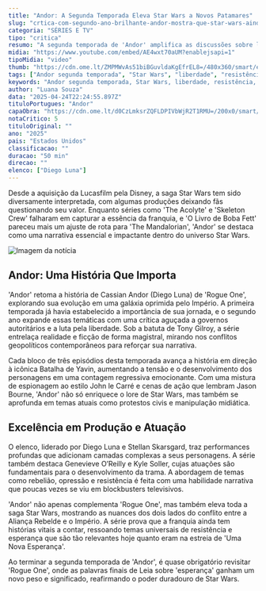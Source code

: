 ```yaml
---
title: "Andor: A Segunda Temporada Eleva Star Wars a Novos Patamares"
slug: "crtica-com-segundo-ano-brilhante-andor-mostra-que-star-wars-ainda-importa"
categoria: "SÉRIES E TV"
tipo: "critica"
resumo: "A segunda temporada de 'Andor' amplifica as discussões sobre liberdade e resistência, mostrando a relevância contínua de Star Wars no panorama atual."
midia: "https://www.youtube.com/embed/AE4wxt70aUM?enablejsapi=1"
tipoMidia: "video"
thumb: "https://cdn.ome.lt/ZMPMWvAs51biBGuvldaKgEfrEL8=/480x360/smart/extras/conteudos/andor_noYNIL9.jpg"
tags: ["Andor segunda temporada", "Star Wars", "liberdade", "resistência", "Diego Luna", "Tony Gilroy", "Aliança Rebelde", "Império", "Rogue One"]
keywords: "Andor segunda temporada, Star Wars, liberdade, resistência, Diego Luna, Tony Gilroy, Aliança Rebelde, Império, Rogue One"
author: "Luana Souza"
data: "2025-04-24T22:24:55.897Z"
tituloPortugues: "Andor"
capaObra: "https://cdn.ome.lt/d0CzLmksrZQFLDPIVbWjR2T1RMU=/200x0/smart/extras/capas/andor-poster.jpeg"
notaCritico: 5
tituloOriginal: ""
ano: "2025"
pais: "Estados Unidos"
classificacao: ""
duracao: "50 min"
direcao: ""
elenco: ["Diego Luna"]
---
```


Desde a aquisição da Lucasfilm pela Disney, a saga Star Wars tem sido diversamente interpretada, com algumas produções deixando fãs questionando seu valor. Enquanto séries como 'The Acolyte' e 'Skeleton Crew' falharam em capturar a essência da franquia, e 'O Livro de Boba Fett' pareceu mais um ajuste de rota para 'The Mandalorian', 'Andor' se destaca como uma narrativa essencial e impactante dentro do universo Star Wars.

![Imagem da notícia](https://cdn.ome.lt/L083CD08HqmISP3vte4y8AHVpMA=/fit-in/837x500/smart/uploads/conteudo/fotos/ben-mendelsohn-andor-e53a487.jpg)

## Andor: Uma História Que Importa

'Andor' retoma a história de Cassian Andor (Diego Luna) de 'Rogue One', explorando sua evolução em uma galáxia oprimida pelo Império. A primeira temporada já havia estabelecido a importância de sua jornada, e o segundo ano expande essas temáticas com uma crítica aguçada a governos autoritários e a luta pela liberdade. Sob a batuta de Tony Gilroy, a série entrelaça realidade e ficção de forma magistral, mirando nos conflitos geopolíticos contemporâneos para reforçar sua narrativa.

Cada bloco de três episódios desta temporada avança a história em direção à icônica Batalha de Yavin, aumentando a tensão e o desenvolvimento dos personagens em uma contagem regressiva emocionante. Com uma mistura de espionagem ao estilo John le Carré e cenas de ação que lembram Jason Bourne, 'Andor' não só enriquece o lore de Star Wars, mas também se aprofunda em temas atuais como protestos civis e manipulação midiática.

## Excelência em Produção e Atuação

O elenco, liderado por Diego Luna e Stellan Skarsgard, traz performances profundas que adicionam camadas complexas a seus personagens. A série também destaca Genevieve O’Reilly e Kyle Soller, cujas atuações são fundamentais para o desenvolvimento da trama. A abordagem de temas como rebelião, opressão e resistência é feita com uma habilidade narrativa que poucas vezes se viu em blockbusters televisivos.

'Andor' não apenas complementa 'Rogue One', mas também eleva toda a saga Star Wars, mostrando as nuances dos dois lados do conflito entre a Aliança Rebelde e o Império. A série prova que a franquia ainda tem histórias vitais a contar, ressoando temas universais de resistência e esperança que são tão relevantes hoje quanto eram na estreia de 'Uma Nova Esperança'.

Ao terminar a segunda temporada de 'Andor', é quase obrigatório revisitar 'Rogue One', onde as palavras finais de Leia sobre 'esperança' ganham um novo peso e significado, reafirmando o poder duradouro de Star Wars.